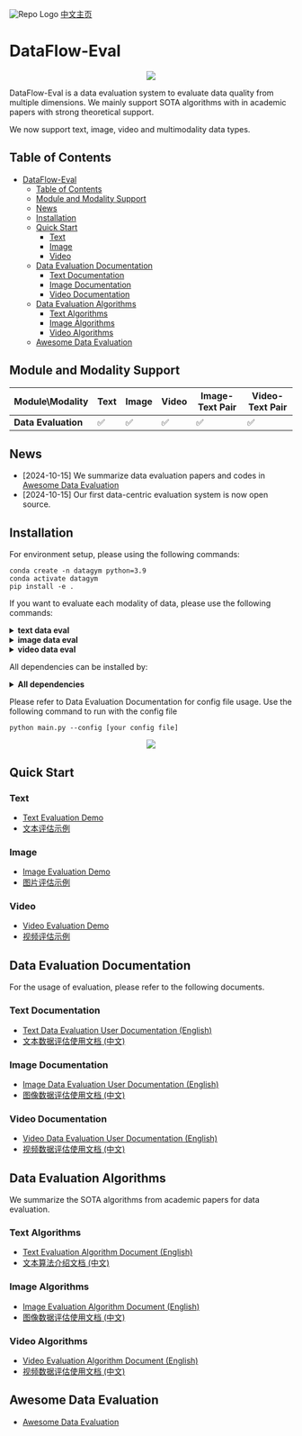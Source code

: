 ![Repo Logo](./static/images/Logo.png)
[中文主页](./README.zh-CN.md)

# DataFlow-Eval

<p align="center">
  <img src="./static/images/Face.png">
</p>

DataFlow-Eval is a data evaluation system to evaluate data quality from multiple dimensions. We mainly support SOTA algorithms with in academic papers with strong theoretical support.

We now support text, image, video and multimodality data types.

## Table of Contents
- [DataFlow-Eval](#dataflow-eval)
  - [Table of Contents](#table-of-contents)
  - [Module and Modality Support](#module-and-modality-support)
  - [News](#news)
  - [Installation](#installation)
  - [Quick Start](#quick-start)
    - [Text](#text)
    - [Image](#image)
    - [Video](#video)
  - [Data Evaluation Documentation](#data-evaluation-documentation)
    - [Text Documentation](#text-documentation)
    - [Image Documentation](#image-documentation)
    - [Video Documentation](#video-documentation)
  - [Data Evaluation Algorithms](#data-evaluation-algorithms)
    - [Text Algorithms](#text-algorithms)
    - [Image Algorithms](#image-algorithms)
    - [Video Algorithms](#video-algorithms)
  - [Awesome Data Evaluation](#awesome-data-evaluation)

## Module and Modality Support

| Module\Modality     | Text | Image | Video | Image-Text Pair | Video-Text Pair |
| ------------------- | ---- | ----- | ----- | --------------- | --------------- |
| **Data Evaluation** | ✅    | ✅     | ✅     | ✅               | ✅               |

## News

- [2024-10-15] We summarize data evaluation papers and codes in [Awesome Data Evaluation](./Awesome_Data_Evaluation.md)
- [2024-10-15] Our first data-centric evaluation system is now open source.

## Installation


For environment setup, please using the following commands:

```
conda create -n datagym python=3.9
conda activate datagym
pip install -e .
```

If you want to evaluate each modality of data, please use the following commands:
<details>
<summary>
<b>text data eval</b>
</summary>
<p>

```bash
pip install -e .[text]
pip install flash-attn==2.6.3
python -m spacy download en_core_web_sm
```

</p>
</details>

<details>
<summary>
<b>image data eval</b>
</summary>
<p>

```bash
pip install -e .[image]
pip install pyiqa==0.1.12
pip install transformers==4.44.2
```

</p>
</details>


<details>
<summary>
<b>video data eval</b>
</summary>
<p>
For video data evaluation,
```bash
pip install -e .[video]
```
When evaluating video-caption data, please run the following command to install modified CLIP for EMScore:
```
pip install git+https://github.com/MOLYHECI/CLIP.git
```

</p>
</details>

All dependencies can be installed by:
<details>
<summary>
<b>All dependencies</b>
</summary>
<p>

```bash
pip install -e .[all]
pip install flash-attn==2.6.3
pip install pyiqa==0.1.12
pip install transformers==4.44.2
```

</p>
</details>

Please refer to Data Evaluation Documentation for config file usage. Use the following command to run with the config file

```
python main.py --config [your config file]
```
<p align="center">
  <img src="./static/images/example_1.png">
</p>

## Quick Start
### Text
- [Text Evaluation Demo](./demos/text_eval/text_eval_example.ipynb)
- [文本评估示例](./demos/text_eval/text_eval_example.zh-CN.ipynb)
### Image
- [Image Evaluation Demo](./demos/image_eval/image_eval_example.ipynb)
- [图片评估示例](./demos/image_eval/image_eval_example.zh-CN.ipynb)
### Video
- [Video Evaluation Demo](./demos/video_eval/video_eval_example.ipynb)
- [视频评估示例](./demos/video_eval/video_eval_example.zh-CN.ipynb)

## Data Evaluation Documentation

For the usage of evaluation, please refer to the following documents.

### Text Documentation
- [Text Data Evaluation User Documentation (English)](./dataflow/Eval/Text/README.md)
- [文本数据评估使用文档 (中文)](./dataflow/Eval/Text/README.zh-CN.md)

### Image Documentation
- [Image Data Evaluation User Documentation (English)](./dataflow/Eval/image/README.md)
- [图像数据评估使用文档 (中文)](./dataflow/Eval/image/README.zh-CN.md)

### Video Documentation
- [Video Data Evaluation User Documentation (English)](./dataflow/Eval/video/README.md)
- [视频数据评估使用文档 (中文)](./dataflow/Eval/video/README.zh-CN.md)

## Data Evaluation Algorithms

We summarize the SOTA algorithms from academic papers for data evaluation.
### Text Algorithms
- [Text Evaluation Algorithm Document (English)](./docs/text_metrics.md)
- [文本算法介绍文档 (中文)](./docs/text_metrics.zh-CN.md)

### Image Algorithms
- [Image Evaluation Algorithm Document (English)](./docs/image_metrics.md)
- [图像数据评估使用文档 (中文)](./docs/image_metrics.zh-CN.md)

### Video Algorithms
- [Video Evaluation Algorithm Document (English)](./docs/video_metrics.md)
- [视频数据评估使用文档 (中文)](./docs/video_metrics.zh-CN.md)

## Awesome Data Evaluation
- [Awesome Data Evaluation](./Awesome_Data_Evaluation.md)

